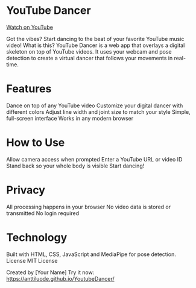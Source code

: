 # YouTube Dancer

[Watch on YouTube](https://youtu.be/0b9U3f2VEf0)

Got the vibes? Start dancing to the beat of your favorite YouTube music video!
What is this?
YouTube Dancer is a web app that overlays a digital skeleton on top of YouTube videos. It uses your webcam and pose detection to create a virtual dancer that follows your movements in real-time.

# Features

Dance on top of any YouTube video
Customize your digital dancer with different colors
Adjust line width and joint size to match your style
Simple, full-screen interface
Works in any modern browser

# How to Use

Allow camera access when prompted
Enter a YouTube URL or video ID
Stand back so your whole body is visible
Start dancing!

# Privacy

All processing happens in your browser
No video data is stored or transmitted
No login required

# Technology

Built with HTML, CSS, JavaScript and MediaPipe for pose detection.
License
MIT License

Created by [Your Name]
Try it now: https://anttiluode.github.io/YoutubeDancer/
